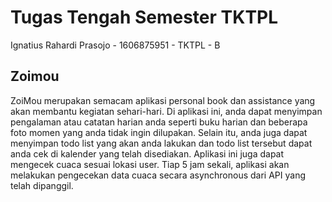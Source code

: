 # Tugas Tengah Semester TKTPL
Ignatius Rahardi Prasojo - 1606875951 - TKTPL - B
## Zoimou
ZoiMou merupakan semacam aplikasi personal book dan assistance yang akan membantu kegiatan sehari-hari. Di aplikasi ini, anda dapat menyimpan pengalaman atau catatan harian anda seperti buku harian dan beberapa foto momen yang anda tidak ingin dilupakan. Selain itu, anda juga dapat menyimpan todo list yang akan anda lakukan dan todo list tersebut dapat anda cek di kalender yang telah disediakan. Aplikasi ini juga dapat mengecek cuaca sesuai lokasi user. Tiap 5 jam sekali, aplikasi akan melakukan pengecekan data cuaca secara asynchronous dari API yang telah dipanggil.


